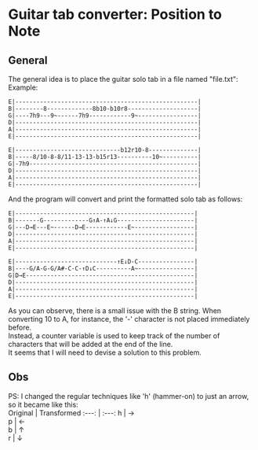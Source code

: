 # Guitar tab converter: Position to Note  

## General
The general idea is to place the guitar solo tab in a file named "file.txt":
Example:  
```
E|----------------------------------------------------|
B|--------8-------------8b10-b10r8--------------------|
G|----7h9---9~------7h9------------9~-----------------|
D|----------------------------------------------------|
A|----------------------------------------------------|
E|----------------------------------------------------|

E|------------------------------b12r10-8--------------|
B|-----8/10-8-8/11-13-13-b15r13----------10~----------|
G|-7h9------------------------------------------------|
D|----------------------------------------------------|
A|----------------------------------------------------|
E|----------------------------------------------------|
```
And the program will convert and print the formatted solo tab as follows:  
``` 
E|---------------------------------------------------|  
B|-------G-------------G↑A-↑A↓G----------------------|  
G|---D→E---E~------D→E------------E~-----------------|  
D|---------------------------------------------------|  
A|---------------------------------------------------|  
E|---------------------------------------------------|  
  
E|-----------------------------↑E↓D-C----------------|  
B|----G/A-G-G/A#-C-C-↑D↓C----------A~----------------|  
G|D→E------------------------------------------------|  
D|---------------------------------------------------|  
A|---------------------------------------------------|  
E|---------------------------------------------------|  
```
As you can observe, there is a small issue with the B string. When converting 10 to A, for instance, the '-' character is not placed immediately before.   
Instead, a counter variable is used to keep track of the number of characters that will be added at the end of the line.   
It seems that I will need to devise a solution to this problem.  

## Obs
PS: I changed the regular techniques like 'h' (hammer-on) to just an arrow, so it became like this:  
Original | Transformed
:---: | :---:
h | →  
p | ←  
b | ↑  
r | ↓  
